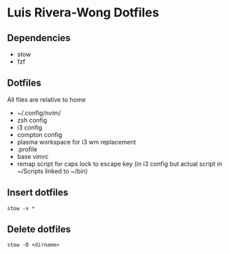 # Luis Rivera-Wong Dotfiles

## Dependencies
- stow
- fzf

## Dotfiles
All files are relative to home

- ~/.config/nvim/
- zsh config
- i3 config
- compton config
- plasma workspace for i3 wm replacement
- .profile
- base vimrc
- remap script for caps lock to escape key (in i3 config but actual script in ~/Scripts linked to ~/bin)

## Insert dotfiles
`stow -v *`

## Delete dotfiles
`stow -D <dirname>`

